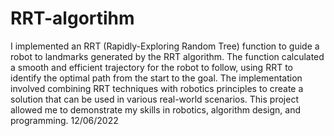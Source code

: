 # RRT-algortihm

I implemented an RRT (Rapidly-Exploring Random Tree) function to guide a robot to landmarks generated by the RRT algorithm. The function calculated a smooth and efficient trajectory for the robot to follow, using RRT to identify the optimal path from the start to the goal. The implementation involved combining RRT techniques with robotics principles to create a solution that can be used in various real-world scenarios. This project allowed me to demonstrate my skills in robotics, algorithm design, and programming. 12/06/2022
